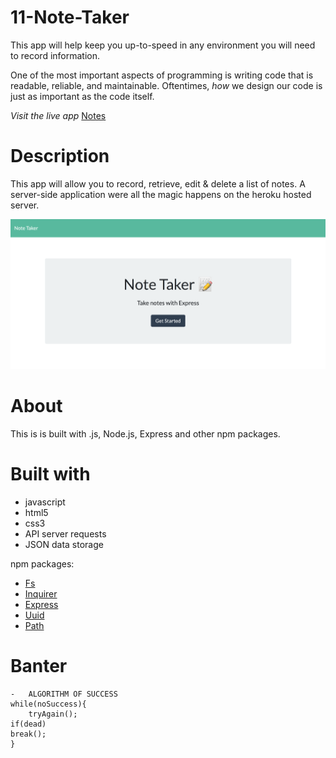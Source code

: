 # 11-Note-Taker

This app will help keep you up-to-speed in any environment you will need to record information.

One of the most important aspects of programming is writing code that is readable, reliable, and maintainable. Oftentimes, _how_ we design our code is just as important as the code itself.

_Visit the live app_ [Notes](https://obscure-garden-90006.herokuapp.com/)

# Description

This app will allow you to record, retrieve, edit & delete a list of notes. A server-side application were all the magic happens on the heroku hosted server.

![photo of project](/public/assets/express-notes.png)

# About

This is is built with .js, Node.js, Express and other npm packages.

# Built with

- javascript
- html5
- css3
- API server requests
- JSON data storage

npm packages:

- [Fs](https://www.npmjs.com/package/fs-js)
- [Inquirer](https://www.npmjs.com/package/inquirer)
- [Express](https://www.npmjs.com/package/express)
- [Uuid](https://www.npmjs.com/package/uuid)
- [Path](https://www.npmjs.com/package/path)

# Banter

    -   ALGORITHM OF SUCCESS
    while(noSuccess){
        tryAgain();
    if(dead)
    break();
    }
